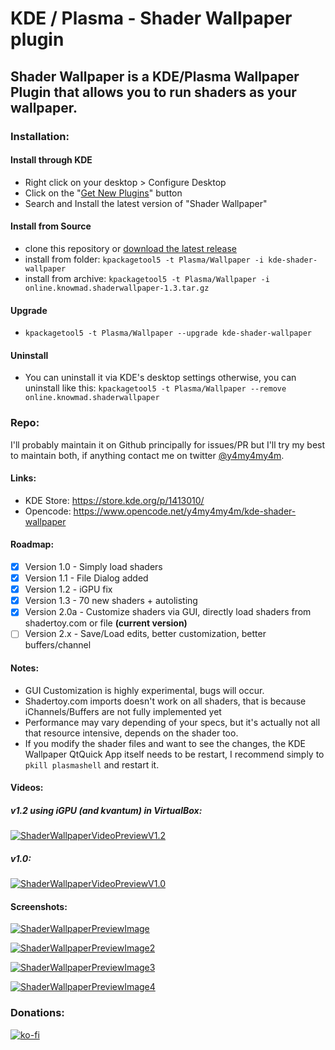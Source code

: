 # KDE / Plasma - Shader Wallpaper plugin


## Shader Wallpaper is a KDE/Plasma Wallpaper Plugin that allows you to run shaders as your wallpaper.

### Installation:
#### Install through KDE
- Right click on your desktop > Configure Desktop
- Click on the "[Get New Plugins](https://user-images.githubusercontent.com/8145020/92334553-c1f1f480-f054-11ea-959d-1017fec92db4.png)" button
- Search and Install the latest version of "Shader Wallpaper"

#### Install from Source
- clone this repository or [download the latest release](https://github.com/y4my4my4m/kde-shader-wallpaper/releases)
- install from folder: `kpackagetool5 -t Plasma/Wallpaper -i kde-shader-wallpaper`
- install from archive: `kpackagetool5 -t Plasma/Wallpaper -i online.knowmad.shaderwallpaper-1.3.tar.gz`

#### Upgrade
- `kpackagetool5 -t Plasma/Wallpaper --upgrade kde-shader-wallpaper`

#### Uninstall
- You can uninstall it via KDE's desktop settings otherwise, you can uninstall like this: `kpackagetool5 -t Plasma/Wallpaper --remove online.knowmad.shaderwallpaper`

### Repo:
I'll probably maintain it on Github principally for issues/PR but I'll try my best to maintain both, if anything contact me on twitter [@y4my4my4m](https://twitter.com/@y4my4my4m).

#### Links:
- KDE Store: https://store.kde.org/p/1413010/
- Opencode: https://www.opencode.net/y4my4my4m/kde-shader-wallpaper

#### Roadmap:
- [x] Version 1.0  - Simply load shaders
- [x] Version 1.1  - File Dialog added
- [x] Version 1.2  - iGPU fix
- [x] Version 1.3  - 70 new shaders + autolisting
- [x] Version 2.0a - Customize shaders via GUI, directly load shaders from shadertoy.com or file **(current version)**
- [ ] Version 2.x  - Save/Load edits, better customization, better buffers/channel

#### Notes:
- GUI Customization is highly experimental, bugs will occur.
- Shadertoy.com imports doesn't work on all shaders, that is because iChannels/Buffers are not fully implemented yet
- Performance may vary depending of your specs, but it's actually not all that resource intensive, depends on the shader too.
- If you modify the shader files and want to see the changes, the KDE Wallpaper QtQuick App itself needs to be restart, I recommend simply to `pkill plasmashell` and restart it.

#### Videos:

##### v1.2 using iGPU (and kvantum) in VirtualBox:

[![ShaderWallpaperVideoPreviewV1.2](https://cdn-cf-east.streamable.com/image/1g7muc_first.jpg?Expires=1599641820&Signature=kBzPch9XeiD3AieRh4sXd84JdQIknV2KK1m~w7KtXcO-5LH~JCeG8Wngq2p45Z521BWfd2jxpaujTV3618h91u4EnBSzMDRskpxPuSQ4x9uihB0gQ7u4OZjfLt3g-dXLa69Vh6V8~NCDuqo6v3G24vlQND-GArKa~lDPQvnNj2qt-cOIuFLyO0cBwJG4MTu-9C2zOe2wjR2s-cj8IAi4PweeMpJqeKZepDpe9grl8Wry8s3ahP9hZfUyCBs53LnWsEbfe2Ze01j6Bo07gXXb5rAQXYvfI7WxIDX2S7L5f33OxxJNxa4v1Jeg-aAsrW9Ij-86b9qtfsjN1IE6wUOzpQ__&Key-Pair-Id=APKAIEYUVEN4EVB2OKEQ)](https://streamable.com/1g7muc)

##### v1.0:
[![ShaderWallpaperVideoPreviewV1.0](https://cdn-cf-east.streamable.com/image/yeqam9.jpg?Expires=1599641220&Signature=NCZXLhg5owCeCiBx8wg7FIO2oOZ~6y9b-we72JE0icG9Cw649dYPPRqDzuOnXsvOEe0omZhhlckbcdLZg6QKbMm9R6UUkN3g-hs4Y8WAJcWIXrantAsWlg309a2vu-gIkHV06eOYczdC3BBzprRHLh8BuKGRQyIAvxLYyf25mWexhPVrZHvrXsl-PFWN1tH~LLL14vD1oaoysupJxnF26qLVv1nAGB-AzYn7GVAcnJmpOPUbKz~jl2Z6iWy1fgJYu~Dym5Hxphc21-XIOHSqXYjkZFDslyevRJVcfqAsnfOzsm3GwRmBQ8hYB5wO5lpp4DnAUuDjtzY9d5sB025U0Q__&Key-Pair-Id=APKAIEYUVEN4EVB2OKEQ)](https://streamable.com/yeqam9)

#### Screenshots:

[![ShaderWallpaperPreviewImage](https://cdn.pling.com/img/c/5/d/1/ef67e0df43137d0d42b81afe700e83aa9cf2c911ab4619aa6ba072894a404c658546.png)](https://cdn.pling.com/img/c/5/d/1/ef67e0df43137d0d42b81afe700e83aa9cf2c911ab4619aa6ba072894a404c658546.png)

[![ShaderWallpaperPreviewImage2](https://cdn.pling.com/img/4/1/4/0/95ec8cf5ca97eac0504faa68b297355964a9c6d4e1e1e161609997356b9a6d75fe6d.png)](https://cdn.pling.com/img/4/1/4/0/95ec8cf5ca97eac0504faa68b297355964a9c6d4e1e1e161609997356b9a6d75fe6d.png)

[![ShaderWallpaperPreviewImage3](https://cdn.pling.com/img/f/8/2/c/67b57155b2a2a2cd63f6d5545af2f6da3f5298c081c5ab05a72f6c17aa56aee79afd.png)](https://cdn.pling.com/img/f/8/2/c/67b57155b2a2a2cd63f6d5545af2f6da3f5298c081c5ab05a72f6c17aa56aee79afd.png)

[![ShaderWallpaperPreviewImage4](https://cdn.pling.com/img/9/e/c/9/b5026604b9009c3541e25b98bbaa0450d17a52ceee878f8b44383bb5e3570c3f251d.png)](https://cdn.pling.com/img/9/e/c/9/b5026604b9009c3541e25b98bbaa0450d17a52ceee878f8b44383bb5e3570c3f251d.png)


### Donations:
[![ko-fi](https://www.ko-fi.com/img/githubbutton_sm.svg)](https://ko-fi.com/I2I525V5R)
